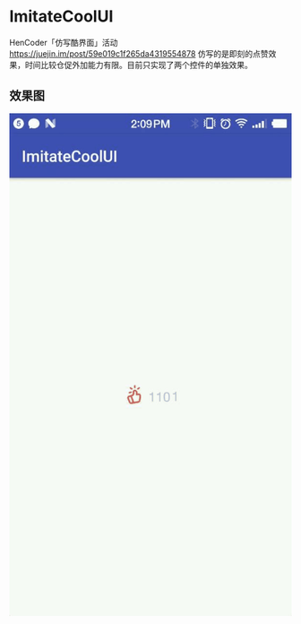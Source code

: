 # ImitateCoolUI
HenCoder「仿写酷界面」活动 https://juejin.im/post/59e019c1f265da4319554878
仿写的是即刻的点赞效果，时间比较仓促外加能力有限。目前只实现了两个控件的单独效果。

## 效果图
![](./screenshots/Gif_20171017_141008.gif)
